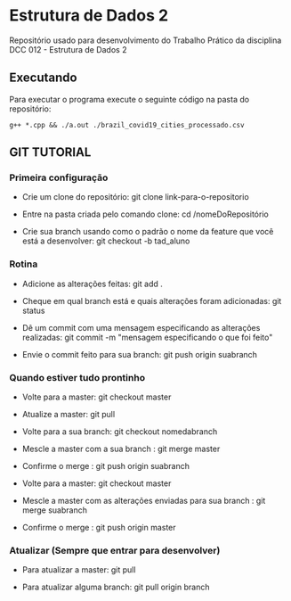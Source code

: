 # Estrutura de Dados 2

Repositório usado para desenvolvimento do Trabalho Prático da disciplina DCC 012 - Estrutura de Dados 2

## Executando

Para executar o programa execute o seguinte código na pasta do repositório:

```
g++ *.cpp && ./a.out ./brazil_covid19_cities_processado.csv
```

## GIT TUTORIAL
### Primeira configuração

- Crie um clone do repositório: git clone link-para-o-repositorio

- Entre na pasta criada pelo comando clone: cd /nomeDoRepositório

- Crie sua branch usando como o padrão o nome da feature que você está a desenvolver: git checkout -b tad_aluno
### Rotina
- Adicione as alterações feitas: git add .

- Cheque em qual branch está e quais alterações foram adicionadas: git status

- Dê um commit com uma mensagem especificando as alterações realizadas: git commit -m "mensagem especificando o que foi feito"

- Envie o commit feito para sua branch: git push origin suabranch

### Quando estiver tudo prontinho
- Volte para a master: git checkout master

- Atualize a master: git pull

- Volte para a sua branch: git checkout nomedabranch

- Mescle a master com a sua branch : git merge master

- Confirme o merge : git push origin suabranch


- Volte para a master: git checkout master

- Mescle a master com as alterações enviadas para sua branch : git merge suabranch

- Confirme o merge : git push origin master

### Atualizar (Sempre que entrar para desenvolver)
- Para atualizar a master: git pull

- Para atualizar alguma branch: git pull origin branch

